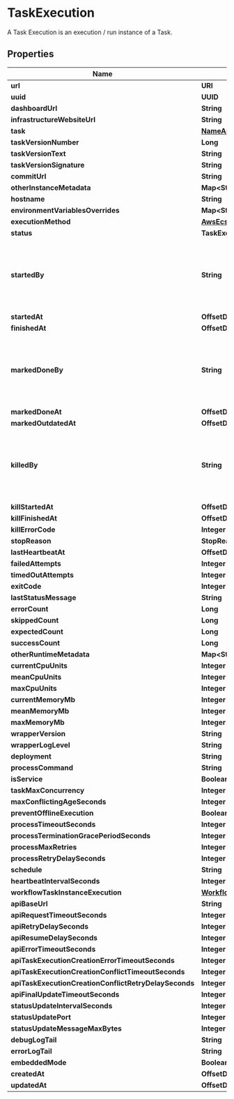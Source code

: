 

# TaskExecution

A Task Execution is an execution / run instance of a Task.

## Properties

Name | Type | Description | Notes
------------ | ------------- | ------------- | -------------
**url** | **URI** |  |  [readonly]
**uuid** | **UUID** |  |  [readonly]
**dashboardUrl** | **String** |  |  [readonly]
**infrastructureWebsiteUrl** | **String** |  |  [readonly]
**task** | [**NameAndUuid**](NameAndUuid.md) |  |  [optional]
**taskVersionNumber** | **Long** |  |  [optional]
**taskVersionText** | **String** |  |  [optional]
**taskVersionSignature** | **String** |  |  [optional]
**commitUrl** | **String** |  |  [readonly]
**otherInstanceMetadata** | **Map&lt;String, Object&gt;** |  |  [optional]
**hostname** | **String** |  |  [optional]
**environmentVariablesOverrides** | **Map&lt;String, Object&gt;** |  |  [optional]
**executionMethod** | [**AwsEcsExecutionMethod**](AwsEcsExecutionMethod.md) |  |  [readonly]
**status** | **TaskExecutionStatus** |  | 
**startedBy** | **String** | Required. 150 characters or fewer. Letters, digits and @/./+/-/_ only. |  [readonly]
**startedAt** | **OffsetDateTime** |  |  [readonly]
**finishedAt** | **OffsetDateTime** |  |  [optional]
**markedDoneBy** | **String** | Required. 150 characters or fewer. Letters, digits and @/./+/-/_ only. |  [readonly]
**markedDoneAt** | **OffsetDateTime** |  |  [optional]
**markedOutdatedAt** | **OffsetDateTime** |  |  [optional]
**killedBy** | **String** | Required. 150 characters or fewer. Letters, digits and @/./+/-/_ only. |  [readonly]
**killStartedAt** | **OffsetDateTime** |  |  [optional]
**killFinishedAt** | **OffsetDateTime** |  |  [optional]
**killErrorCode** | **Integer** |  |  [optional]
**stopReason** | **StopReasonEnum** |  |  [optional]
**lastHeartbeatAt** | **OffsetDateTime** |  |  [optional]
**failedAttempts** | **Integer** |  |  [optional]
**timedOutAttempts** | **Integer** |  |  [optional]
**exitCode** | **Integer** |  |  [optional]
**lastStatusMessage** | **String** |  |  [optional]
**errorCount** | **Long** |  |  [optional]
**skippedCount** | **Long** |  |  [optional]
**expectedCount** | **Long** |  |  [optional]
**successCount** | **Long** |  |  [optional]
**otherRuntimeMetadata** | **Map&lt;String, Object&gt;** |  |  [optional]
**currentCpuUnits** | **Integer** |  |  [optional]
**meanCpuUnits** | **Integer** |  |  [optional]
**maxCpuUnits** | **Integer** |  |  [optional]
**currentMemoryMb** | **Integer** |  |  [optional]
**meanMemoryMb** | **Integer** |  |  [optional]
**maxMemoryMb** | **Integer** |  |  [optional]
**wrapperVersion** | **String** |  |  [optional]
**wrapperLogLevel** | **String** |  |  [optional]
**deployment** | **String** |  |  [optional]
**processCommand** | **String** |  |  [optional]
**isService** | **Boolean** |  |  [optional]
**taskMaxConcurrency** | **Integer** |  |  [optional]
**maxConflictingAgeSeconds** | **Integer** |  |  [optional]
**preventOfflineExecution** | **Boolean** |  |  [optional]
**processTimeoutSeconds** | **Integer** |  |  [optional]
**processTerminationGracePeriodSeconds** | **Integer** |  |  [optional]
**processMaxRetries** | **Integer** |  |  [optional]
**processRetryDelaySeconds** | **Integer** |  |  [optional]
**schedule** | **String** |  |  [optional]
**heartbeatIntervalSeconds** | **Integer** |  |  [optional]
**workflowTaskInstanceExecution** | [**WorkflowTaskInstanceExecutionBase**](WorkflowTaskInstanceExecutionBase.md) |  |  [readonly]
**apiBaseUrl** | **String** |  |  [optional]
**apiRequestTimeoutSeconds** | **Integer** |  |  [optional]
**apiRetryDelaySeconds** | **Integer** |  |  [optional]
**apiResumeDelaySeconds** | **Integer** |  |  [optional]
**apiErrorTimeoutSeconds** | **Integer** |  |  [optional]
**apiTaskExecutionCreationErrorTimeoutSeconds** | **Integer** |  |  [optional]
**apiTaskExecutionCreationConflictTimeoutSeconds** | **Integer** |  |  [optional]
**apiTaskExecutionCreationConflictRetryDelaySeconds** | **Integer** |  |  [optional]
**apiFinalUpdateTimeoutSeconds** | **Integer** |  |  [optional]
**statusUpdateIntervalSeconds** | **Integer** |  |  [optional]
**statusUpdatePort** | **Integer** |  |  [optional]
**statusUpdateMessageMaxBytes** | **Integer** |  |  [optional]
**debugLogTail** | **String** |  |  [optional]
**errorLogTail** | **String** |  |  [optional]
**embeddedMode** | **Boolean** |  |  [optional]
**createdAt** | **OffsetDateTime** |  |  [readonly]
**updatedAt** | **OffsetDateTime** |  |  [readonly]



